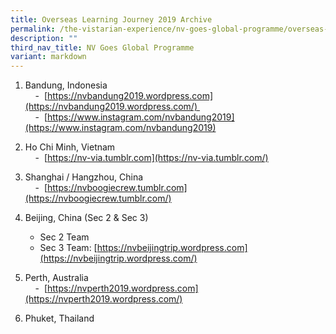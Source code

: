 ```yaml
---
title: Overseas Learning Journey 2019 Archive
permalink: /the-vistarian-experience/nv-goes-global-programme/overseas-learning-journey-2019-archive/
description: ""
third_nav_title: NV Goes Global Programme
variant: markdown
---
```

1. Bandung, Indonesia  
    - [](https://nvbandung2019.wordpress.com/) [https://nvbandung2019.wordpress.com](https://nvbandung2019.wordpress.com/)   
    - [](https://www.instagram.com/nvbandung2019/) [https://www.instagram.com/nvbandung2019](https://www.instagram.com/nvbandung2019)  
  
2. Ho Chi Minh, Vietnam  
    - [](https://nv-via.tumblr.com/) [https://nv-via.tumblr.com](https://nv-via.tumblr.com/)  
  
3. Shanghai / Hangzhou, China  
    - [](https://nvboogiecrew.tumblr.com/) [https://nvboogiecrew.tumblr.com](https://nvboogiecrew.tumblr.com/)  
4. Beijing, China (Sec 2 & Sec 3)  
	- Sec 2 Team
	- Sec 3 Team: [https://nvbeijingtrip.wordpress.com](https://nvbeijingtrip.wordpress.com/)  
5. Perth, Australia  
    - [](https://nvperth2019.wordpress.com/) [https://nvperth2019.wordpress.com](https://nvperth2019.wordpress.com/)  
  
6. Phuket, Thailand  
  